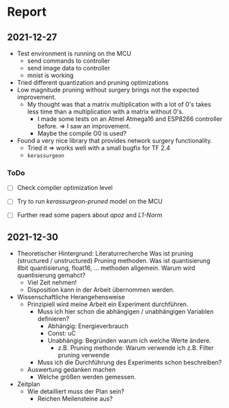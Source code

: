 # Report

## 2021-12-27
- Test environment is running on the MCU
    - send commands to controller
    - send image data to controller
    - mnist is working
- Tried different quantization and pruning optimizations
- Low magnitude pruning without surgery brings not the expected improvement.
    - My thought was that a matrix multiplication with a lot of 0's takes less time than a multiplication with a matrix without 0's.
        - I made some tests on an Atmel Atmega16 and ESP8266 controller before. => I saw an improvement.
        - Maybe the compile O0 is used?
- Found a very nice library that provides network surgery functionality.
    - Tried it => works well with a small bugfix for TF 2.4
    - ```kerassurgeon```

### ToDo
- [ ] Check compiler optimization level
- [ ] Try to run _kerassurgeon-pruned_ model on the MCU
- [ ] Further read some papers about _apoz_ and _L1-Norm_



## 2021-12-30

- Theoretischer Hintergrund:
   Literaturrecherche 
   Was ist pruning (structured / unstructured) Pruning methoden. 
   Was ist quantisierung 8bit quantisierung, float16, ... methoden allgemein. Warum wird quantisierung gemahct?
   - Viel Zeit nehmen!
   - Disposition kann in der Arbeit übernommen werden.
- Wissenschaftliche Herangehensweise
   - Prinzipiell wird meine Arbeit ein Experiment durchführen.
      - Muss ich hier schon die abhängigen / unabhängigen Variablen definieren?
        - Abhängig: Energieverbrauch
        - Const: uC
        - Unabhängig: Begründen warum ich welche Werte ändere.
            - z.B. Pruning methonde: Warum verwende ich z.B. Filter pruning verwende
      - Muss ich die Durchführung des Experiments schon beschreiben?
    - Auswertung gedanken machen
        - Welche größen werden gemessen.
- Zeitplan
   - Wie detailliert muss der Plan sein?
       - Reichen Meilensteine aus?
